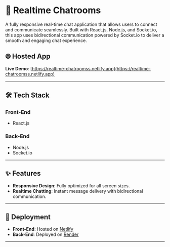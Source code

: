 # 💬 Realtime Chatrooms

A fully responsive real-time chat application that allows users to connect and communicate seamlessly. Built with React.js, Node.js, and Socket.io, this app uses bidirectional communication powered by Socket.io to deliver a smooth and engaging chat experience.

## 🌐 Hosted App
**Live Demo**: [https://realtime-chatroomss.netlify.app](https://realtime-chatroomss.netlify.app)

---

## 🛠️ Tech Stack

### Front-End
- React.js

### Back-End
- Node.js
- Socket.io


---

## ✨ Features
- **Responsive Design**: Fully optimized for all screen sizes.
- **Realtime Chatting**: Instant message delivery with bidirectional communication.

---

## 🚀 Deployment
- **Front-End**: Hosted on [Netlify](https://www.netlify.com)
- **Back-End**: Deployed on [Render](https://render.com)

---




